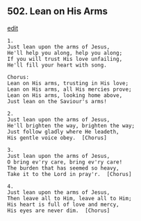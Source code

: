 
## 502.  Lean on His Arms
[edit](https://docs.google.com/document/d/1dmQdNWpVwXgul13jXWrMIsN8%2D5J_9_rj/edit?mode=html)



    1.
    Just lean upon the arms of Jesus,
    He'll help you along, help you along;
    If you will trust His love unfailing,
    He'll fill your heart with song.

    Chorus:
    Lean on His arms, trusting in His love;
    Lean on His arms, all His mercies prove;
    Lean on His arms, looking home above,
    Just lean on the Saviour's arms!

    2.
    Just lean upon the arms of Jesus,
    He'll brighten the way, brighten the way;
    Just follow gladly where He leadeth,
    His gentle voice obey.  [Chorus]

    3.
    Just lean upon the arms of Jesus,
    O bring ev'ry care, bring ev'ry care!
    The burden that has seemed so heavy,
    Take it to the Lord in pray'r.  [Chorus]

    4.
    Just lean upon the arms of Jesus,
    Then leave all to Him, leave all to Him;
    His heart is full of love and mercy,
    His eyes are never dim.  [Chorus]
